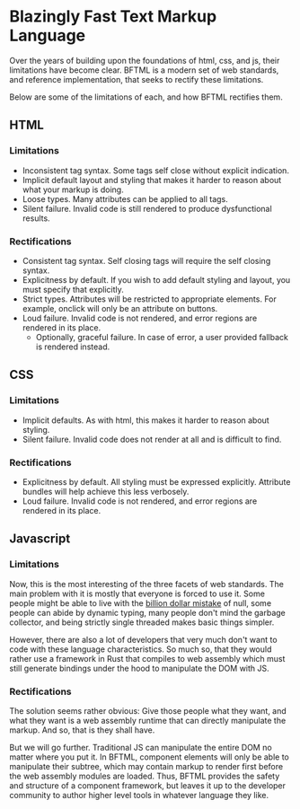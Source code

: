 # Blazingly Fast Text Markup Language
Over the years of building upon the foundations of html, css, and js, their limitations have become clear.
BFTML is a modern set of web standards, and reference implementation, that seeks to rectify these limitations.

Below are some of the limitations of each, and how BFTML rectifies them.

## HTML
### Limitations
- Inconsistent tag syntax. Some tags self close without explicit indication.
- Implicit default layout and styling that makes it harder to reason about what your markup is doing.
- Loose types. Many attributes can be applied to all tags.
- Silent failure. Invalid code is still rendered to produce dysfunctional results.
### Rectifications
- Consistent tag syntax. Self closing tags will require the self closing syntax.
- Explicitness by default. If you wish to add default styling and layout, you must specify that explicitly.
- Strict types. Attributes will be restricted to appropriate elements. For example, onclick will only be an attribute on buttons.
- Loud failure. Invalid code is not rendered, and error regions are rendered in its place.
  - Optionally, graceful failure. In case of error, a user provided fallback is rendered instead.

## CSS
### Limitations
- Implicit defaults. As with html, this makes it harder to reason about styling.
- Silent failure. Invalid code does not render at all and is difficult to find.
### Rectifications
- Explicitness by default. All styling must be expressed explicitly. Attribute bundles will help achieve this less verbosely.
- Loud failure. Invalid code is not rendered, and error regions are rendered in its place.

## Javascript
### Limitations
Now, this is the most interesting of the three facets of web standards. The main problem with it is mostly that everyone is forced to use it.
Some people might be able to live with the [billion dollar mistake](https://maximilianocontieri.com/null-the-billion-dollar-mistake) of null,
some people can abide by dynamic typing, many people don't mind the garbage collector, and being strictly single threaded makes basic things simpler.

However, there are also a lot of developers that very much don't want to code with these language characteristics.
So much so, that they would rather use a framework in Rust that compiles to web assembly which must still
generate bindings under the hood to manipulate the DOM with JS.

### Rectifications
The solution seems rather obvious: Give those people what they want, and what they want is a web assembly runtime that can directly manipulate the markup.
And so, that is they shall have.

But we will go further. Traditional JS can manipulate the entire DOM no matter where you put it.
In BFTML, component elements will only be able to manipulate their subtree, which may contain markup to render first before the web assembly modules are loaded.
Thus, BFTML provides the safety and structure of a component framework, but leaves it up to the developer community to author higher level tools in whatever language they like.

